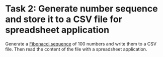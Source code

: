 # Task 2: Generate number sequence and store it to a CSV file for spreadsheet application

Generate a [Fibonacci sequence](https://en.wikipedia.org/wiki/Fibonacci_sequence) of 100 numbers and write them to a CSV file. Then read the content of the file with a spreadsheet application.
